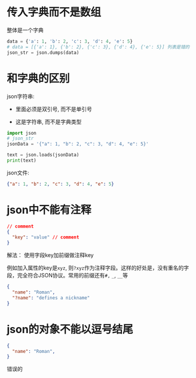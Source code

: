 
# 传入字典而不是数组

整体是一个字典
```python
data = {'a': 1, 'b': 2, 'c': 3, 'd': 4, 'e': 5}
# data = [{'a': 1}, {'b': 2}, {'c': 3}, {'d': 4}, {'e': 5}] 列表是错的
json_str = json.dumps(data)
```
# 和字典的区别

json字符串:
- 里面必须是双引号, 而不是单引号

- 这是字符串, 而不是字典类型

```python
import json
# json_str
jsonData = '{"a": 1, "b": 2, "c": 3, "d": 4, "e": 5}'

text = json.loads(jsonData)
print(text)
```

json文件:
```json
{"a": 1, "b": 2, "c": 3, "d": 4, "e": 5}
```

# json中不能有注释
```json
// comment
{
  "key": "value" // comment
}
```

解法：
使用字段key加前缀做注释key

例如加入属性的key是`xyz`, 则`?xyz`作为注释字段。这样的好处是，没有重名的字段，完全符合JSON协议。常用的前缀还有`#,` `_`, `__`等
```json
{
  "name": "Roman",
  "?name": "defines a nickname"
}
```

# json的对象不能以逗号结尾

```json
{
  "name": "Roman",
}
```

错误的
